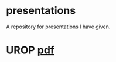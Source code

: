 # presentations
A repository for presentations I have given.

# UROP [pdf](https://github.com/archiebrowne/presentations/blob/main/UROP%20presentation/UROP2023.pdf)

